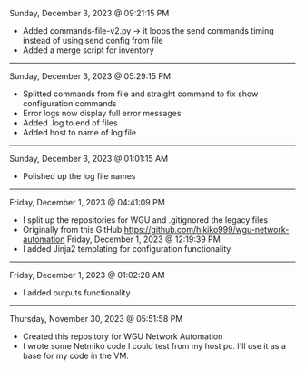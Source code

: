 Sunday, December 3, 2023 @ 09:21:15 PM
- Added commands-file-v2.py -> it loops the send commands timing instead of using send config from file
- Added a merge script for inventory
---
Sunday, December 3, 2023 @ 05:29:15 PM
- Splitted commands from file and straight command to fix show configuration commands
- Error logs now display full error messages
- Added .log to end of files
- Added host to name of log file
---
Sunday, December 3, 2023 @ 01:01:15 AM
- Polished up the log file names
---
Friday, December 1, 2023 @ 04:41:09 PM
- I split up the repositories for WGU and .gitignored the legacy files
- Originally from this GitHub https://github.com/hikiko999/wgu-network-automation
Friday, December 1, 2023 @ 12:19:39 PM
- I added Jinja2 templating for configuration functionality
---
Friday, December 1, 2023 @ 01:02:28 AM
- I added outputs functionality
---
Thursday, November 30, 2023 @ 05:51:58 PM
- Created this repository for WGU Network Automation
- I wrote some Netmiko code I could test from my host pc. I'll use it as a base for my code in the VM. 
